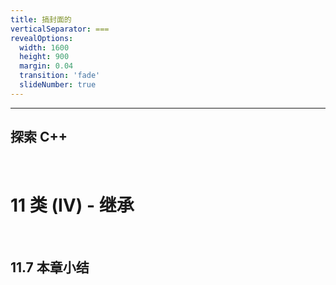 ```yaml
---
title: 搞封面的
verticalSeparator: ===
revealOptions:
  width: 1600
  height: 900
  margin: 0.04
  transition: 'fade'
  slideNumber: true
---
```


<link rel="stylesheet" href="custom_light.css">
<link rel="stylesheet" href="../custom_light.css">
<link rel="stylesheet" href="custom.css">
<link rel="stylesheet" href="../custom.css">

---

## 探索 C++

<br>

# 11 类 (IV) - 继承

<br>

## 11.7 本章小结